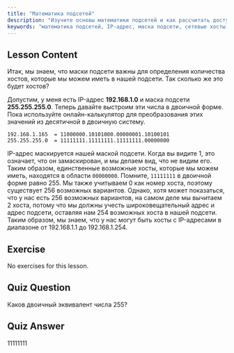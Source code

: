```yaml
---
title: "Математика подсетей"
description: "Изучите основы математики подсетей и как рассчитать доступные хосты в сети. Разберитесь с IP-адресацией и масками подсетей для начинающих. Начните свой путь в Linux!"
keywords: "математика подсетей, IP-адрес, маска подсети, сетевые хосты, двоичная система, сети Linux, руководство для начинающих, гайд"
---
```


## Lesson Content

Итак, мы знаем, что маски подсети важны для определения количества хостов, которые мы можем иметь в нашей подсети. Так сколько же это будет хостов?

Допустим, у меня есть IP-адрес **192.168.1.0** и маска подсети **255.255.255.0**. Теперь давайте выстроим эти числа в двоичной форме. Пока используйте онлайн-калькулятор для преобразования этих значений из десятичной в двоичную систему.

```
192.168.1.165  = 11000000.10101000.00000001.10100101
255.255.255.0  = 11111111.11111111.11111111.00000000
```

IP-адрес маскируется нашей маской подсети. Когда вы видите 1, это означает, что он замаскирован, и мы делаем вид, что не видим его. Таким образом, единственные возможные хосты, которые мы можем иметь, находятся в области `00000000`. Помните, `11111111` в двоичной форме равно 255. Мы также учитываем 0 как номер хоста, поэтому существует 256 возможных вариантов. Однако, хотя может показаться, что у нас есть 256 возможных вариантов, на самом деле мы вычитаем 2 хоста, потому что мы должны учесть широковещательный адрес и адрес подсети, оставляя нам 254 возможных хоста в нашей подсети. Таким образом, мы знаем, что у нас могут быть хосты с IP-адресами в диапазоне от 192.168.1.1 до 192.168.1.254.

## Exercise

No exercises for this lesson.

## Quiz Question

Каков двоичный эквивалент числа 255?

## Quiz Answer

11111111
